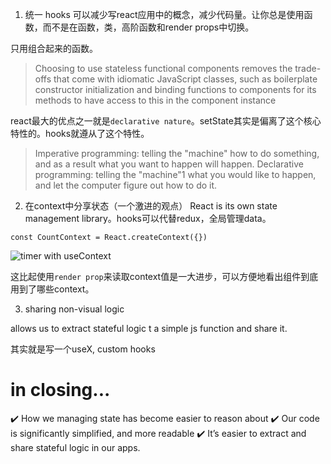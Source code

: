 
1. 统一
hooks 可以减少写react应用中的概念，减少代码量。让你总是使用函数，而不是在函数，类，高阶函数和render props中切换。

只用组合起来的函数。

> Choosing to use stateless functional components removes the trade-offs that come with idiomatic JavaScript classes, such as boilerplate constructor initialization and binding functions to components for its methods to have access to this in the component instance

react最大的优点之一就是`declarative nature`。setState其实是偏离了这个核心特性的。hooks就遵从了这个特性。

> Imperative programming: telling the "machine" how to do something, and as a result what you want to happen will happen. Declarative programming: telling the "machine"1 what you would like to happen, and let the computer figure out how to do it.

2. 在context中分享状态（一个激进的观点）
React is its own state management library。hooks可以代替redux，全局管理data。

`const CountContext = React.createContext({})`

![timer with useContext](https://miro.medium.com/max/700/1*vpGY685zbMFa6r76tUa1Gg.png)

这比起使用`render prop`来读取context值是一大进步，可以方便地看出组件到底用到了哪些context。

3. sharing non-visual logic

allows us to extract stateful logic t a simple js function and share it.

其实就是写一个useX, custom hooks

# in closing...

✔️ How we managing state has become easier to reason about
✔️ Our code is significantly simplified, and more readable
✔️ It’s easier to extract and share stateful logic in our apps.
